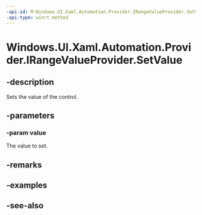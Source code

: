 ```yaml
---
-api-id: M:Windows.UI.Xaml.Automation.Provider.IRangeValueProvider.SetValue(System.Double)
-api-type: winrt method
---
```


<!-- Method syntax
public void SetValue(System.Double value)
-->

# Windows.UI.Xaml.Automation.Provider.IRangeValueProvider.SetValue

## -description
Sets the value of the control.



## -parameters
### -param value
The value to set.

## -remarks

## -examples

## -see-also
